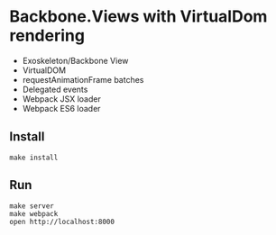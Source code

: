 # Backbone.Views with VirtualDom rendering

- Exoskeleton/Backbone View
- VirtualDOM
- requestAnimationFrame batches
- Delegated events
- Webpack JSX loader
- Webpack ES6 loader

## Install
````
make install
````

## Run
````
make server
make webpack
open http://localhost:8000
````
